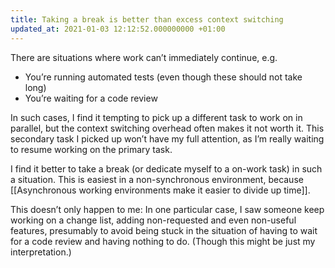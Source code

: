 ```yaml
---
title: Taking a break is better than excess context switching
updated_at: 2021-01-03 12:12:52.000000000 +01:00
---
```



There are situations where work can’t immediately continue, e.g.

* You’re running automated tests (even though these should not take long)
* You’re waiting for a code review

In such cases, I find it tempting to pick up a different task to work on in parallel, but the context switching overhead often makes it not worth it. This secondary task I picked up won’t have my full attention, as I’m really waiting to resume working on the primary task.

I find it better to take a break (or dedicate myself to a on-work task) in such a situation. This is easiest in a non-synchronous environment, because [[Asynchronous working environments make it easier to divide up time]].

This doesn’t only happen to me: In one particular case, I saw someone keep working on a change list, adding non-requested and even non-useful features, presumably to avoid being stuck in the situation of having to wait for a code review and having nothing to do. (Though this might be just my interpretation.)